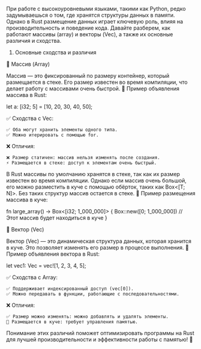 При работе с высокоуровневыми языками, такими как Python, редко задумываешься о том, где хранятся структуры данных в памяти. Однако в Rust размещение данных играет ключевую роль, влияя на производительность и поведение кода. Давайте разберем, как работают массивы (array) и векторы (Vec), а также их основные различия и сходства.

1. Основные сходства и различия

🔹 Массив (Array)

Массив — это фиксированный по размеру контейнер, который размещается в стеке. Его размер известен во время компиляции, что делает работу с массивами очень быстрой.
📌 Пример объявления массива в Rust:

let a: [i32; 5] = [10, 20, 30, 40, 50];

✅ Сходства с Vec:

    ✅ Оба могут хранить элементы одного типа.
    ✅ Можно итерировать с помощью for.

❌ Отличия:

    ❌ Размер статичен: массив нельзя изменять после создания.
    ⚡ Размещается в стеке: доступ к элементам очень быстрый.

В Rust массивы по умолчанию хранятся в стеке, так как их размер известен во время компиляции. Однако если массив очень большой, его можно разместить в куче с помощью обёрток, таких как Box<[T; N]>. Без таких структур массив остается в стеке.
📌 Пример размещения массива в куче:

fn large_array() -> Box<[i32; 1_000_000]> {
    Box::new([0; 1_000_000]) // Этот массив будет находиться в куче
}

🔹 Вектор (Vec)

Вектор (Vec) — это динамическая структура данных, которая хранится в куче. Это позволяет изменять его размер в процессе выполнения.
📌 Пример объявления вектора в Rust:

let vec1: Vec<i32> = vec![1, 2, 3, 4, 5];


✅ Сходства с Array:

    ✅ Поддерживает индексированный доступ (vec[0]).
    ✅ Можно передавать в функции, работающие с последовательностями.

❌ Отличия:

    ✅ Размер можно изменять: можно добавлять и удалять элементы.
    🔄 Размещается в куче: требует управления памятью.

Понимание этих различий поможет оптимизировать программы на Rust для лучшей производительности и эффективности работы с памятью! 🚀


